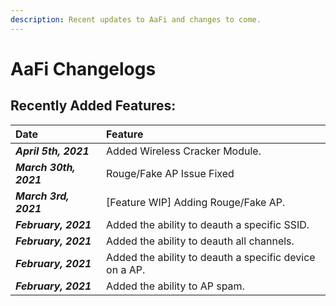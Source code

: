 ```yaml
---
description: Recent updates to AaFi and changes to come.
---
```


# AaFi Changelogs

## Recently Added Features:

| Date | Feature |
| :--- | :--- |
| _**April 5th, 2021**_ | Added Wireless Cracker Module. |
| _**March 30th, 2021**_ | Rouge/Fake AP Issue Fixed |
| _**March 3rd, 2021**_ | \[Feature WIP\] Adding Rouge/Fake AP. |
| _**February, 2021**_ | Added the ability to deauth a specific SSID. |
| _**February, 2021**_ | Added the ability to deauth all channels. |
| _**February, 2021**_ | Added the ability to deauth a specific device on a AP. |
| _**February, 2021**_ | Added the ability to AP spam. |

